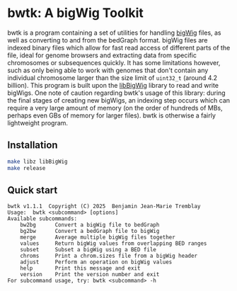 # bwtk: A bigWig Toolkit

bwtk is a program containing a set of utilities for handling [bigWig](https://genome.ucsc.edu/goldenpath/help/bigWig.html)
files, as well as converting to and from the bedGraph format. bigWig files
are indexed binary files which allow for fast read access of different
parts of the file, ideal for genome browsers and extracting data from specific
chromosomes or subsequences quickly. It has some limitations however, such as
only being able to work with genomes that don't contain any individual
chromosome larger than the size limit of `uint32_t` (around 4.2 billion).
This program is built upon the
[libBigWig](https://github.com/dpryan79/libBigWig) library to read and write
bigWigs. One note of caution regarding bwtk's usage of this library: during the
final stages of creating new bigWigs, an indexing step occurs which can require
a very large amount of memory (on the order of hundreds of MBs, perhaps even
GBs of memory for larger files). bwtk is otherwise a fairly lightweight program.

## Installation

```sh
make libz libBigWig
make release
```

## Quick start

```
bwtk v1.1.1  Copyright (C) 2025  Benjamin Jean-Marie Tremblay
Usage:  bwtk <subcommand> [options]
Available subcommands:
    bw2bg      Convert a bigWig file to bedGraph
    bg2bw      Convert a bedGraph file to bigWig
    merge      Average multiple bigWig files together
    values     Return bigWig values from overlapping BED ranges
    subset     Subset a bigWig using a BED file
    chroms     Print a chrom.sizes file from a bigWig header
    adjust     Perform an operation on bigWig values
    help       Print this message and exit
    version    Print the version number and exit
For subcommand usage, try: bwtk <subcommand> -h
```


